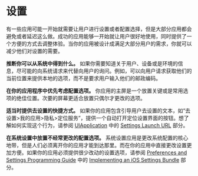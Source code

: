 
# 设置
有一些应用可能一开始就需要让用户进行设置或者配置选择，但是大部分应用都会避免或者延迟这么做。成功的应用能够一开始就让用户很好地使用，同时提供了一个方便的方式去调整体验。当你的应用被设计成满足大部分用户的需求，你就可以减少他们对设置的需要。   

 **推断你可以从系统中得到什么。** 如果你需要知道关于用户、设备或是环境的信息，尽可能的向系统请求来代替向用户的询问。例如，可以向用户请求获取他们的当前位置来提供本地的选项，而不是要求用户输入他们的邮政编码。    

 **在你的应用程序中优先考虑配置选项。** 你应用的主屏是一个放置关键或是常用选项的绝佳位置。次要的屏幕更适合放置只偶尔才更改的选项。    

 **适当时提供去设置的快捷方式。** 如果你的应用包含引导用户去设置的文本，如“去设置>我的应用>隐私>定位服务”，提供一个自动打开定位设置界面的按钮。想了解如何实现这个行为，请参阅 [UIApplication](https://developer.apple.com/reference/uikit/uiapplication) 中的 [Settings Launch URL](https://developer.apple.com/reference/uikit/uiapplication/settings_launch_url) 部分。        

 **在系统设置中放置不经常更改的配置选项。** 系统设置应用是更改系统配置的核心地带，但是人们必须离开你的应用才能到达那里。而在你的应用中直接更改设置更加方便。如果你的应用必须提供很少改动的设置选项，请参阅 [Preferences and Settings Programming Guide](https://developer.apple.com/library/content/documentation/Cocoa/Conceptual/UserDefaults/Introduction/Introduction.html) 中的 [Implementing an iOS Settings Bundle](https://developer.apple.com/library/content/documentation/Cocoa/Conceptual/UserDefaults/Preferences/Preferences.html) 部分。
